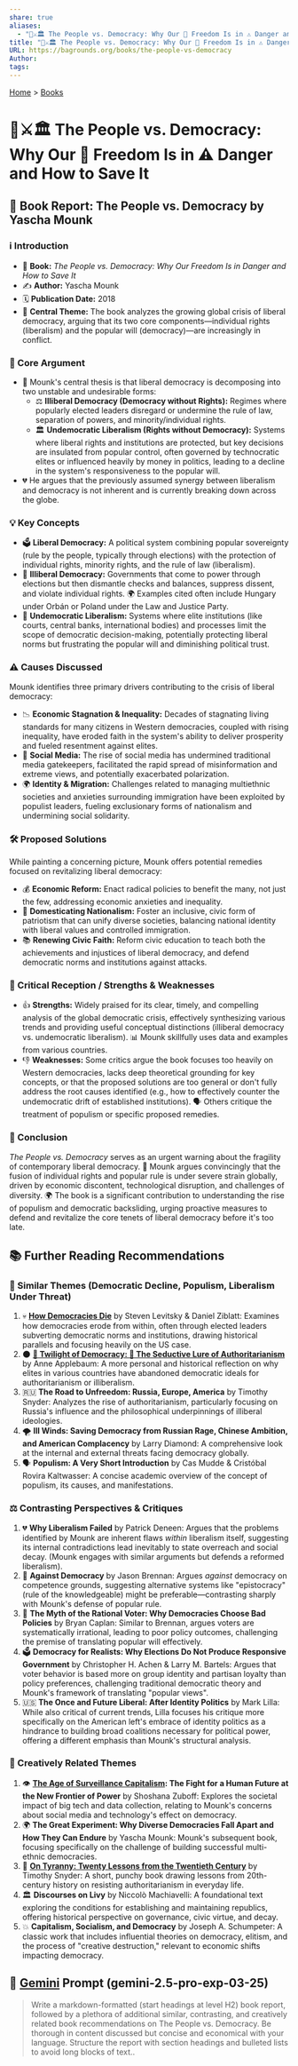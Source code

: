 ```yaml
---
share: true
aliases:
  - "👥⚔️🏛️ The People vs. Democracy: Why Our 🗽 Freedom Is in ⚠️ Danger and How to Save It"
title: "👥⚔️🏛️ The People vs. Democracy: Why Our 🗽 Freedom Is in ⚠️ Danger and How to Save It"
URL: https://bagrounds.org/books/the-people-vs-democracy
Author: 
tags: 
---
```

[Home](../index.md) > [Books](./index.md)  
# 👥⚔️🏛️ The People vs. Democracy: Why Our 🗽 Freedom Is in ⚠️ Danger and How to Save It  
## 📖 Book Report: The People vs. Democracy by Yascha Mounk  
  
### ℹ️ Introduction  
  
* 📖 **Book:** *The People vs. Democracy: Why Our Freedom Is in Danger and How to Save It*  
* ✍️ **Author:** Yascha Mounk  
* 🗓️ **Publication Date:** 2018  
* 🔑 **Central Theme:** The book analyzes the growing global crisis of liberal democracy, arguing that its two core components—individual rights (liberalism) and the popular will (democracy)—are increasingly in conflict.  
  
### 🎯 Core Argument  
  
* 📌 Mounk's central thesis is that liberal democracy is decomposing into two unstable and undesirable forms:  
    * ⚖️ **Illiberal Democracy (Democracy without Rights):** Regimes where popularly elected leaders disregard or undermine the rule of law, separation of powers, and minority/individual rights.  
    * 🏛️ **Undemocratic Liberalism (Rights without Democracy):** Systems where liberal rights and institutions are protected, but key decisions are insulated from popular control, often governed by technocratic elites or influenced heavily by money in politics, leading to a decline in the system's responsiveness to the popular will.  
* 💔 He argues that the previously assumed synergy between liberalism and democracy is not inherent and is currently breaking down across the globe.  
  
### 💡 Key Concepts  
  
* 🗳️ **Liberal Democracy:** A political system combining popular sovereignty (rule by the people, typically through elections) with the protection of individual rights, minority rights, and the rule of law (liberalism).  
* 🚩 **Illiberal Democracy:** Governments that come to power through elections but then dismantle checks and balances, suppress dissent, and violate individual rights. 🌍 Examples cited often include Hungary under Orbán or Poland under the Law and Justice Party.  
* 🏦 **Undemocratic Liberalism:** Systems where elite institutions (like courts, central banks, international bodies) and processes limit the scope of democratic decision-making, potentially protecting liberal norms but frustrating the popular will and diminishing political trust.  
  
### ⚠️ Causes Discussed  
  
Mounk identifies three primary drivers contributing to the crisis of liberal democracy:  
  
* 📉 **Economic Stagnation & Inequality:** Decades of stagnating living standards for many citizens in Western democracies, coupled with rising inequality, have eroded faith in the system's ability to deliver prosperity and fueled resentment against elites.  
* 📱 **Social Media:** The rise of social media has undermined traditional media gatekeepers, facilitated the rapid spread of misinformation and extreme views, and potentially exacerbated polarization.  
* 🌍 **Identity & Migration:** Challenges related to managing multiethnic societies and anxieties surrounding immigration have been exploited by populist leaders, fueling exclusionary forms of nationalism and undermining social solidarity.  
  
### 🛠️ Proposed Solutions  
  
While painting a concerning picture, Mounk offers potential remedies focused on revitalizing liberal democracy:  
  
* 💰 **Economic Reform:** Enact radical policies to benefit the many, not just the few, addressing economic anxieties and inequality.  
* 🤝 **Domesticating Nationalism:** Foster an inclusive, civic form of patriotism that can unify diverse societies, balancing national identity with liberal values and controlled immigration.  
* 📚 **Renewing Civic Faith:** Reform civic education to teach both the achievements and injustices of liberal democracy, and defend democratic norms and institutions against attacks.  
  
### 🤔 Critical Reception / Strengths & Weaknesses  
  
* 👍 **Strengths:** Widely praised for its clear, timely, and compelling analysis of the global democratic crisis, effectively synthesizing various trends and providing useful conceptual distinctions (illiberal democracy vs. undemocratic liberalism). 📊 Mounk skillfully uses data and examples from various countries.  
* 👎 **Weaknesses:** Some critics argue the book focuses too heavily on Western democracies, lacks deep theoretical grounding for key concepts, or that the proposed solutions are too general or don't fully address the root causes identified (e.g., how to effectively counter the undemocratic drift of established institutions). 🗣️ Others critique the treatment of populism or specific proposed remedies.  
  
### 🏁 Conclusion  
  
*The People vs. Democracy* serves as an urgent warning about the fragility of contemporary liberal democracy. 🚨 Mounk argues convincingly that the fusion of individual rights and popular rule is under severe strain globally, driven by economic discontent, technological disruption, and challenges of diversity. 🌍 The book is a significant contribution to understanding the rise of populism and democratic backsliding, urging proactive measures to defend and revitalize the core tenets of liberal democracy before it's too late.  
  
## 📚 Further Reading Recommendations  
### 🤝 Similar Themes (Democratic Decline, Populism, Liberalism Under Threat)  
  
1. 💀 **[How Democracies Die](./how-democracies-die.md)** by Steven Levitsky & Daniel Ziblatt: Examines how democracies erode from within, often through elected leaders subverting democratic norms and institutions, drawing historical parallels and focusing heavily on the US case.  
2. 🌑 **[🥀 Twilight of Democracy: 🐍 The Seductive Lure of Authoritarianism](./twilight-of-democracy.md)** by Anne Applebaum: A more personal and historical reflection on why elites in various countries have abandoned democratic ideals for authoritarianism or illiberalism.  
3. 🇷🇺 **The Road to Unfreedom: Russia, Europe, America** by Timothy Snyder: Analyzes the rise of authoritarianism, particularly focusing on Russia's influence and the philosophical underpinnings of illiberal ideologies.  
4. 🌪️ **Ill Winds: Saving Democracy from Russian Rage, Chinese Ambition, and American Complacency** by Larry Diamond: A comprehensive look at the internal and external threats facing democracy globally.  
5. 🗣️ **Populism: A Very Short Introduction** by Cas Mudde & Cristóbal Rovira Kaltwasser: A concise academic overview of the concept of populism, its causes, and manifestations.  
  
### ⚖️ Contrasting Perspectives & Critiques  
  
1. 💔 **Why Liberalism Failed** by Patrick Deneen: Argues that the problems identified by Mounk are inherent flaws *within* liberalism itself, suggesting its internal contradictions lead inevitably to state overreach and social decay. (Mounk engages with similar arguments but defends a reformed liberalism).  
2. 🚫 **Against Democracy** by Jason Brennan: Argues *against* democracy on competence grounds, suggesting alternative systems like "epistocracy" (rule of the knowledgeable) might be preferable—contrasting sharply with Mounk's defense of popular rule.  
3. 🤔 **The Myth of the Rational Voter: Why Democracies Choose Bad Policies** by Bryan Caplan: Similar to Brennan, argues voters are systematically irrational, leading to poor policy outcomes, challenging the premise of translating popular will effectively.  
4. 🗳️ **Democracy for Realists: Why Elections Do Not Produce Responsive Government** by Christopher H. Achen & Larry M. Bartels: Argues that voter behavior is based more on group identity and partisan loyalty than policy preferences, challenging traditional democratic theory and Mounk's framework of translating "popular views".  
5. 🇺🇸 **The Once and Future Liberal: After Identity Politics** by Mark Lilla: While also critical of current trends, Lilla focuses his critique more specifically on the American left's embrace of identity politics as a hindrance to building broad coalitions necessary for political power, offering a different emphasis than Mounk's structural analysis.  
  
### 🎨 Creatively Related Themes  
  
1. 👁️ **[The Age of Surveillance Capitalism](./the-age-of-surveillance-capitalism.md): The Fight for a Human Future at the New Frontier of Power** by Shoshana Zuboff: Explores the societal impact of big tech and data collection, relating to Mounk's concerns about social media and technology's effect on democracy.  
2. 🌍 **The Great Experiment: Why Diverse Democracies Fall Apart and How They Can Endure** by Yascha Mounk: Mounk's subsequent book, focusing specifically on the challenge of building successful multi-ethnic democracies.  
3. 📜 **[On Tyranny: Twenty Lessons from the Twentieth Century](./on-tyranny.md)** by Timothy Snyder: A short, punchy book drawing lessons from 20th-century history on resisting authoritarianism in everyday life.  
4. 🏛️ **Discourses on Livy** by Niccolò Machiavelli: A foundational text exploring the conditions for establishing and maintaining republics, offering historical perspective on governance, civic virtue, and decay.  
5. 💥 **Capitalism, Socialism, and Democracy** by Joseph A. Schumpeter: A classic work that includes influential theories on democracy, elitism, and the process of "creative destruction," relevant to economic shifts impacting democracy.  
  
  
## 💬 [Gemini](../software/gemini.md) Prompt (gemini-2.5-pro-exp-03-25)  
> Write a markdown-formatted (start headings at level H2) book report, followed by a plethora of additional similar, contrasting, and creatively related book recommendations on The People vs. Democracy. Be thorough in content discussed but concise and economical with your language. Structure the report with section headings and bulleted lists to avoid long blocks of text..  
  
